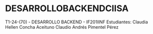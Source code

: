 # DESARROLLOBACKENDCIISA
T1-24-(70) - DESARROLLO BACKEND - IF201IINF
Estudiantes:
Claudia Hellen Concha Aceituno
Claudio Andrés Pimentel Pérez
